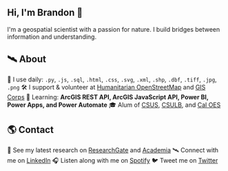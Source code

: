 ## Hi, I'm Brandon 👋

I'm a geospatial scientist with a passion for nature. 
I build bridges between information and understanding.

## 🛰 About
🧰 I use daily: `.py`, `.js`,  `.sql`, `.html`, `.css`, `.svg`, `.xml`, `.shp`, `.dbf`, `.tiff`, `.jpg`, `.png`
🛠 I support & volunteer at <a href="https://www.hotosm.org" target="blank">Humanitarian OpenStreetMap</a> and <a href="https://www.giscorps.org" target="blank">GIS Corps</a>
🌱 Learning: **ArcGIS REST API, ArcGIS JavaScript API, Power BI, Power Apps, and Power Automate**
🎓 Alum of <a href="https://www.csus.edu" target="blank">CSUS</a>, <a href="https://www.csulb.edu" target="blank">CSULB</a>, and <a href="https://www.caloes.ca.gov" target="blank">Cal OES</a>

## 🌎 Contact
🚀 See my latest research on <a href="https://www.researchgate.net/profile/Brandon-George" target="blank">ResearchGate</a> and <a href="https://csulb.academia.edu/BrandonGeorge" target="blank">Academia</a>
🛰️ Connect with me on <a href="https://www.linkedin.com/in/brandonjgeo/" target="blank">LinkedIn</a>
🎧 Listen along with me on <a href="https://open.spotify.com/playlist/55M22f0rCvsppRlrFuFRgi" target="blank">Spotify</a>
🐦 Tweet me on <a href="https://twitter.com/brandonjgeo/" target="blank">Twitter</a>


